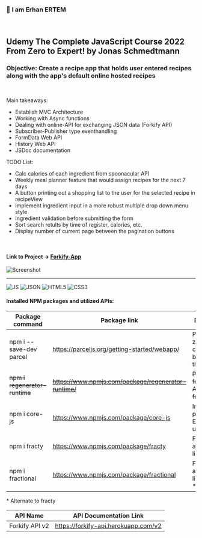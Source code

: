 ### 👋 **I am Erhan ERTEM**

&emsp;

## Udemy The Complete JavaScript Course 2022 From Zero to Expert! by Jonas Schmedtmann

### **Objective:** Create a recipe app that holds user entered recipes along with the app's default online hosted recipes

&emsp;

Main takeaways:

- Establish MVC Architecture
- Working with Async functions
- Dealing with online-API for exchanging JSON data (Forkify API)
- Subscriber-Publisher type eventhandling
- FormData Web API
- History Web API
- JSDoc documentation

TODO List:

- Calc calories of each ingredient from spoonacular API
- Weekly meal planner feature that would assign recipes for the next 7 days
- A button printing out a shopping list to the user for the selected recipe in recipeView
- Implement ingredient input in a more robust multiple drop down menu style
- Ingredient validation before submitting the form
- Sort search retults by time of register, calories, etc.
- Display number of current page between the pagination buttons

&emsp;

#### Link to Project &rarr; [Forkify-App](https://forkify-app-erhan-ertem.netlify.app)

<!-- <img src="./screenshot-410x400.gif" width="300" title ="project screen shot"> -->

![Screenshot](screenshot-410x400.gif)

---

![JS](https://img.shields.io/badge/JavaScript-323330?style=for-the-badge&logo=javascript&logoColor=F7DF1E)
![JSON](https://img.shields.io/badge/json-5E5C5C?style=for-the-badge&logo=json&logoColor=white)
![HTML5](https://img.shields.io/badge/HTML5-E34F26?style=for-the-badge&logo=html5&logoColor=white) ![CSS3](https://img.shields.io/badge/CSS3-1572B6?style=for-the-badge&logo=css3&logoColor=white)

#### Installed NPM packages and utilized APIs:

| Package command                           | Package link                                                         | Description                                               |
| ----------------------------------------- | -------------------------------------------------------------------- | --------------------------------------------------------- |
| npm i --save-dev parcel                   | https://parceljs.org/getting-started/webapp/                         | Parcel is a zero configuration build tool for the web.    |
| <strike>npm i regenerator-runtime<strike> | <strike> https://www.npmjs.com/package/regenerator-runtime/ <strike> | <strike> Polyfill ES6 features - Async functions <strike> |
| npm i core-js                             | https://www.npmjs.com/package/core-js                                | Includes polyfills for ECMAScript up to 2023              |
| npm i fracty                              | https://www.npmjs.com/package/fracty                                 | Fraction arithmetic library for JS                        |
| npm i fractional                          | https://www.npmjs.com/package/fractional                             | Fraction arithmetic library for JS \*                     |

\* Alternate to fracty

| API Name       | API Documentation Link               |
| -------------- | ------------------------------------ |
| Forkify API v2 | https://forkify-api.herokuapp.com/v2 |

&emsp;
